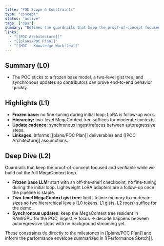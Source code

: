 ```yaml
---
title: "POC Scope & Constraints"
type: "concept"
status: "active"
tags: ["ops"]
summary: "Defines the guardrails that keep the proof-of-concept focused, reproducible, and verifiable."
links:
  - "[[POC Architecture]]"
  - "[[plans/POC Plan]]"
  - "[[MOC - Knowledge Workflow]]"
---
```


## Summary (L0)
- The POC sticks to a frozen base model, a two-level gist tree, and synchronous updates so contributors can prove end-to-end behavior quickly.

## Highlights (L1)
- **Frozen base:** no fine-tuning during initial loop; LoRA is follow-up work.
- **Hierarchy:** two-level MegaContext tree suffices for moderate contexts.
- **Update cadence:** synchronous ingest/refocus between autoregressive steps.
- **Linkages:** informs [[plans/POC Plan]] deliverables and [[POC Architecture]] assumptions.

## Deep Dive (L2)

Guardrails that keep the proof-of-concept focused and verifiable while we build out the full MegaContext loop.

- **Frozen base LLM:** start with an off-the-shelf checkpoint; no fine-tuning during the initial loop. Lightweight LoRA adapters are a follow-up once the pipeline is stable.
- **Two-level MegaContext gist tree:** limit lifetime memory to moderate sizes so two hierarchical levels (L0 tokens, L1 gists, L2 roots) suffice for the demo.
- **Synchronous updates:** keep the MegaContext tree resident in RAM/GPU for the POC; ingest → focus → decode happens between autoregressive steps with no background streaming yet.

These constraints tie directly to the milestones in [[plans/POC Plan]] and inform the performance envelope summarized in [[Performance Sketch]].

